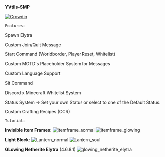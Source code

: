 **YVtils-SMP**

[![Crowdin](https://badges.crowdin.net/yvtils-smp/localized.svg)](https://crowdin.com/project/yvtils-smp)

    Features:

Spawn Elytra

Custom Join/Quit Message

Start Command (Worldborder, Player Reset, Whitelist)

Custom MOTD's
Placeholder System for Messages

Custom Language Support

Sit Command

Discord x Minecraft Whitelist System

Status System -> Set your own Status or select to one of the Default Status.

Custom Crafting Recipes (CCR)

    Tutorial:

**Invisible Item Frames**:
![itemframe_normal](https://user-images.githubusercontent.com/84860916/213732347-c230d797-dacf-4d34-88bb-5f1d88c2976a.png)
![itemframe_glowing](https://user-images.githubusercontent.com/84860916/213732387-8772527d-1092-46e0-9d23-b0fae423a23a.png)

**Light Block**:
![Lantern_normal](https://user-images.githubusercontent.com/84860916/213732400-78ef5e02-ca4a-4ea3-bfb5-4281ed11e723.png)
![Lantern_soul](https://user-images.githubusercontent.com/84860916/213732404-1948ffda-a6d1-4e51-b0af-78e0eba7886f.png)

**GLowing Netherite Elytra** (4.6.8.1)
![glowing_netherite_elytra](https://github.com/YV-Network/YVtils-SMP/assets/84860916/d87de346-cd8c-462d-b84b-0db1597ad68f)
